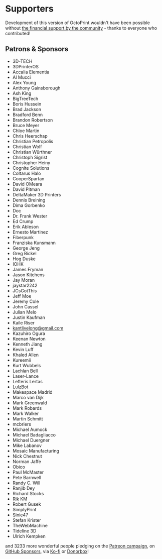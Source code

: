 # Supporters

Development of this version of OctoPrint wouldn't have been possible without
[the financial support by the community](https://support.octoprint.org) -
thanks to everyone who contributed!

## Patrons & Sponsors

  * 3D-TECH
  * 3DPrinterOS
  * Accalia Elementia
  * Al Mucci
  * Alex Young
  * Anthony Gainsborough
  * Ash King
  * BigTreeTech
  * Boris Hussein
  * Brad Jackson
  * Bradford Benn
  * Brandon Robertson
  * Bruce Meyer
  * Chloe Martin
  * Chris Heerschap
  * Christian Petropolis
  * Christian Wolf
  * Christian Würthner
  * Christoph Sigrist
  * Christopher Heiny
  * Cognite Solutions
  * Coltarus Halo
  * CooperSpartan
  * David OMeara
  * David Pitman
  * DeltaMaker 3D Printers
  * Dennis Breining
  * Dima Gorbenko
  * Doc
  * Dr. Frank Wester
  * Ed Crump
  * Erik Ableson
  * Ernesto Martinez
  * Fiberpunk
  * Franziska Kunsmann
  * George Jeng
  * Greg Bickel
  * Hog Duske
  * IOHK
  * James Fryman
  * Jason Kitchens
  * Jay Moran
  * jaystar2242
  * JCsGotThis
  * Jeff Moe
  * Jeremy Cole
  * John Cassel
  * Julian Melo
  * Justin Kaufman
  * Kaile Riser
  * kantlivelong@gmail.com
  * Kazuhiro Ogura
  * Keenan Newton
  * Kenneth Jiang
  * Kevin Luff
  * Khaled Allen
  * Kureemii
  * Kurt Wubbels
  * Lachlan Bell
  * Laser-Lance
  * Lefteris Lertas
  * LulzBot
  * Makespace Madrid
  * Marco van Dijk
  * Mark Greenwald
  * Mark Robards
  * Mark Walker
  * Martin Schmitt
  * mcbriers
  * Michael Aumock
  * Michael Badagliacco
  * Michael Duergner
  * Mike Labanov
  * Mosaic Manufacturing
  * Nick Chestnut
  * Norman Jaffe
  * Obico
  * Paul McMaster
  * Pete Barnwell
  * Randy C. Will
  * Ranjib Dey
  * Richard Stocks
  * Rik KM
  * Robert Gusek
  * SimplyPrint
  * Sinie47
  * Stefan Krister
  * TheWebMachine
  * Tideline 3D
  * Ulrich Kempken

and 3233 more wonderful people pledging on the [Patreon campaign](https://patreon.com/foosel), on [GitHub Sponsors](https://github.com/users/foosel/sponsorship), via [Ko-fi](https://ko-fi.com/octoprint) or [Donorbox](https://donorbox.org/support-octoprint?recurring=true)!
